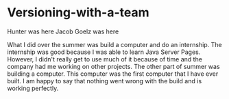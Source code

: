 # Versioning-with-a-team
Hunter was here
Jacob Goelz was here

  What I did over the summer was build a computer and do an internship. The internship was good because I was able to learn Java Server Pages. However, I didn't really get to use much of it because of time and the company had me working on other projects. The other part of summer was building a computer. This computer was the first computer that I have ever built. I am happy to say that nothing went wrong with the build and is working perfectly. 
